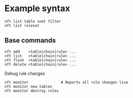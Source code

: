 
# Example syntax
```
nft list table inet filter
nft list ruleset
```

## Base commands
```
nft add    <table|chain|rule> ...
nft list   <table|chain|rule> ...
nft flush  <table|chain|rule> ...
nft delete <table|chain|rule> ...
```


Debug rule changes
```
nft monitor               # Reports all rule changes live
nft monitor new tables
nft monitor destroy rules
```
